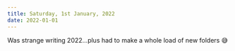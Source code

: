 ```yaml
---
title: Saturday, 1st January, 2022
date: 2022-01-01
---
```


Was strange writing 2022...plus had to make a whole load of new folders 😅
